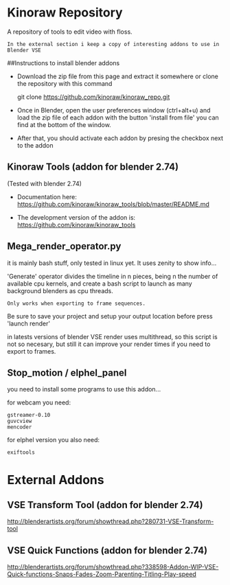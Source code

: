 # Kinoraw Repository


A repository of tools to edit video with floss.

    In the external section i keep a copy of interesting addons to use in Blender VSE

##Instructions to install blender addons

* Download the zip file from this page and extract it somewhere or clone the repository with this command
 
    git clone https://github.com/kinoraw/kinoraw_repo.git

* Once in Blender, open the user preferences window (ctrl+alt+u) and load the zip file of each addon with the button 'install from file' you can find at the bottom of the window.

* After that, you should activate each addon by presing the checkbox next to the addon


## Kinoraw Tools (addon for blender 2.74)

(Tested with blender 2.74)

* Documentation here:
https://github.com/kinoraw/kinoraw_tools/blob/master/README.md

* The development version of the addon is: 
https://github.com/kinoraw/kinoraw_tools


## Mega_render_operator.py

it is mainly bash stuff, only tested in linux yet. It uses zenity to show info...

'Generate' operator divides the timeline in n pieces, being n the number of available cpu kernels, and create a bash script to launch as many background blenders as cpu threads. 

    Only works when exporting to frame sequences.

Be sure to save your project and setup your output location before press 'launch render'

in latests versions of blender VSE render uses multithread, so this script is not so necesary, but still it can improve your render times if you need to export to frames.

## Stop_motion / elphel_panel

you need to install some programs to use this addon...

for webcam you need:

    gstreamer-0.10
    guvcview
    mencoder

for elphel version you also need:

    exiftools


# External Addons

## VSE Transform Tool  (addon for blender 2.74)

http://blenderartists.org/forum/showthread.php?280731-VSE-Transform-tool

## VSE Quick Functions    (addon for blender 2.74)

http://blenderartists.org/forum/showthread.php?338598-Addon-WIP-VSE-Quick-functions-Snaps-Fades-Zoom-Parenting-Titling-Play-speed